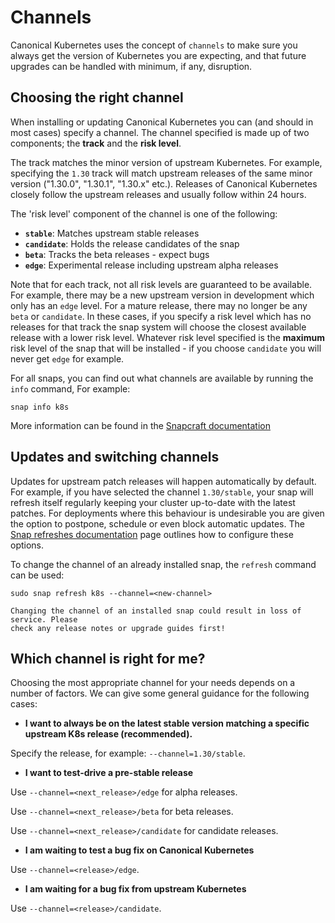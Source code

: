 # Channels

Canonical Kubernetes uses the concept of `channels` to make sure you always get
the version of Kubernetes you are expecting, and that future upgrades can be
handled with minimum, if any, disruption.

## Choosing the right channel

When installing or updating Canonical Kubernetes you can (and should in most
cases) specify a channel. The channel specified is made up of two components;
the **track** and the **risk level**.

The track matches the minor version of upstream Kubernetes. For example,
specifying the `1.30` track will match upstream releases of the same minor
version ("1.30.0", "1.30.1", "1.30.x" etc.). Releases of Canonical Kubernetes
closely follow the upstream releases and usually follow within 24 hours.

The 'risk level' component of the channel is one of the following:

- **`stable`**: Matches upstream stable releases
- **`candidate`**: Holds the release candidates of the snap
- **`beta`**: Tracks the beta releases - expect bugs
- **`edge`**: Experimental release including upstream alpha releases

Note that for each track, not all risk levels are guaranteed to be available.
For example, there may be a new upstream version in development which only has
an `edge` level. For a mature release, there may no longer be any `beta` or
`candidate`. In these cases, if you specify a risk level which has no releases for
that track the snap system will choose the closest available release with a
lower risk level. Whatever risk level specified is the **maximum** risk level
of the snap that will be installed - if you choose `candidate` you will never
get `edge` for example.

For all snaps, you can find out what channels are available by running the
`info` command, For example:

```
snap info k8s
```

More information can be found in the [Snapcraft documentation][]

## Updates and switching channels

Updates for upstream patch releases will happen automatically by default. For
example, if you have selected the channel `1.30/stable`, your snap will refresh
itself regularly keeping your cluster up-to-date with the latest patches.
For deployments where this behaviour is undesirable you are given the option to
postpone, schedule or even block automatic updates.
The [Snap refreshes documentation] page outlines how to configure these options.

To change the channel of an already installed snap, the `refresh` command can
be used:

```
sudo snap refresh k8s --channel=<new-channel>
```

```{warning}
Changing the channel of an installed snap could result in loss of service. Please
check any release notes or upgrade guides first!
```

## Which channel is right for me?

Choosing the most appropriate channel for your needs depends on a number of
factors. We can give some general guidance for the following cases:

- **I want to always be on the latest stable version matching a specific
upstream K8s release (recommended).**

Specify the release, for example: `--channel=1.30/stable`.

- **I want to test-drive a pre-stable release**

Use `--channel=<next_release>/edge` for alpha releases.

Use `--channel=<next_release>/beta` for beta releases.

Use `--channel=<next_release>/candidate` for candidate releases.

- **I am waiting to test a bug fix on Canonical Kubernetes**

Use `--channel=<release>/edge`.

- **I am waiting for a bug fix from upstream Kubernetes**

Use `--channel=<release>/candidate`.

<!-- LINKS -->

[Snapcraft documentation]: https://snapcraft.io/docs/channels
[Snap refreshes documentation]: https://microk8s.io/docs/snap-refreshes
